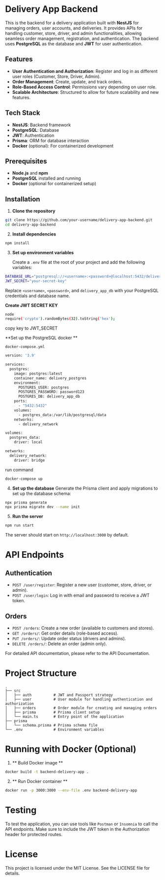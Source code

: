 # Delivery App Backend

This is the backend for a delivery application built with **NestJS** for managing orders, user accounts, and deliveries. It provides APIs for handling customer, store, driver, and admin functionalities, allowing seamless order management, registration, and authentication. The backend uses **PostgreSQL** as the database and **JWT** for user authentication.

## Features

- **User Authentication and Authorization**: Register and log in as different user roles (Customer, Store, Driver, Admin).
- **Order Management**: Create, update, and track orders.
- **Role-Based Access Control**: Permissions vary depending on user role.
- **Scalable Architecture**: Structured to allow for future scalability and new features.

## Tech Stack

- **NestJS**: Backend framework
- **PostgreSQL**: Database
- **JWT**: Authentication
- **Prisma**: ORM for database interaction
- **Docker** (optional): For containerized development

## Prerequisites

- **Node.js** and **npm**
- **PostgreSQL** installed and running
- **Docker** (optional for containerized setup)

## Installation

1. **Clone the repository**

```bash
git clone https://github.com/your-username/delivery-app-backend.git
cd delivery-app-backend
```

2. **Install dependencies**

```bash
npm install
```

3. **Set up environment variables** 

    Create a `.env` file at the root of your project and add the following variables:

```bash
DATABASE_URL="postgresql://<username>:<password>@localhost:5432/delivery_app_db"
JWT_SECRET="your-secret-key"
```

Replace `<username>`, `<password>`, and `delivery_app_db` with your PostgreSQL credentials and database name.

**Create JWT SECRET KEY**
```bash
node
require('crypto').randomBytes(32).toString('hex');
```
copy key to JWT_SECRET

**Set up the PostgreSQL docker ** 

`docker-compose.yml`
```bash
version: '3.9'

services:
  postgres:
    image: postgres:latest
    container_name: delivery_postgres
    environment:
      POSTGRES_USER: postgres
      POSTGRES_PASSWORD: password123
      POSTGRES_DB: delivery_app_db
    ports:
      - "5432:5432"
    volumes:
      - postgres_data:/var/lib/postgresql/data
    networks:
      - delivery_network

volumes:
  postgres_data:
    driver: local

networks:
  delivery_network:
    driver: bridge

```
run command 
```bash 
docker-compose up
```

4. **Set up the database** 
Generate the Prisma client and apply migrations to set up the database schema:

```bash
npx prisma generate
npx prisma migrate dev --name init
```

5. **Run the server** 
```bash
npm run start
```
The server should start on `http://localhost:3000` by default.

# API Endpoints
## Authentication
- `POST /user/register`: Register a new user (customer, store, driver, or admin).
- `POST /user/login`: Log in with email and password to receive a JWT token.

## Orders
- `POST /orders`: Create a new order (available to customers and stores).
- `GET /orders/`: Get order details (role-based access).
- `PUT /orders/`: Update order status (drivers and admins).
- `DELETE /orders/`: Delete an order (admin only).

For detailed API documentation, please refer to the API Documentation.

# Project Structure
```
.
├── src
│   ├── auth          # JWT and Passport strategy
│   ├── user          # User module for handling authentication and authorization
│   ├── orders        # Order module for creating and managing orders
│   ├── prisma        # Prisma client setup
│   └── main.ts       # Entry point of the application
├── prisma
│   └── schema.prisma # Prisma schema file
└── .env              # Environment variables
```

# Running with Docker (Optional)
1. ** Build Docker image **

```bash
docker build -t backend-delivery-app .
```
2. ** Run Docker container **
```bash
docker run -p 3000:3000 --env-file .env backend-delivery-app
```
# Testing
To test the application, you can use tools like `Postman` or `Insomnia` to call the API endpoints. Make sure to include the JWT token in the Authorization header for protected routes.

# License
This project is licensed under the MIT License. See the LICENSE file for details.